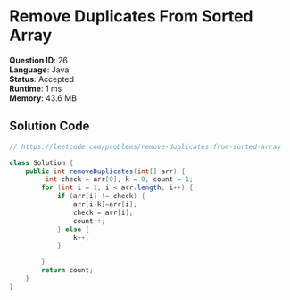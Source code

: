 # Remove Duplicates From Sorted Array

**Question ID**: 26  
**Language**: Java  
**Status**: Accepted  
**Runtime**: 1 ms  
**Memory**: 43.6 MB  

## Solution Code
```java
// https://leetcode.com/problems/remove-duplicates-from-sorted-array

class Solution {
    public int removeDuplicates(int[] arr) {
         int check = arr[0], k = 0, count = 1;
        for (int i = 1; i < arr.length; i++) {
            if (arr[i] != check) {
                arr[i-k]=arr[i];
                check = arr[i];
                count++;
            } else {
                k++;
            }

        }
        return count;
    }
}
```
